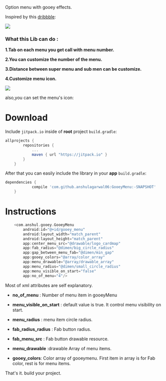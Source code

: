 
Option menu with gooey effects.


Inspired by this [dribbble](https://dribbble.com/shots/1936758-GIF-of-the-Tap-Bar-Concept):


![](dribble.gif)

### What this Lib can do :

**1.Tab on each menu you get call with menu number.**

**2.You can customize the number of the menu.**

**3.Distance between super menu and sub men can be customize.**

**4.Customize menu icon.**

![](gooeyeffect.gif)


also,you can set the menu's icon:

# Download

Include `jitpack.io` inside of **root** project `build.gradle`:

```groovy
allprojects {
		repositories {
			...
			maven { url "https://jitpack.io" }
		}
	}
```

After that you can easily include the library in your **app** `build.gradle`:

```groovy
dependencies {
	        compile 'com.github.anshulagarwal06:GooeyMenu:-SNAPSHOT'
	}
```

# Instructions

```groovy
    <com.anshul.gooey.GooeyMenu
        android:id="@+id/gooey_menu"
        android:layout_width="match_parent"
        android:layout_height="match_parent"
        app:center_menu_src="@drawable/logo_cardmap"
        app:fab_radius="@dimen/big_circle_radius"
        app:gap_between_menu_fab="@dimen/min_gap"
        app:gooey_colors="@array/color_array"
        app:menu_drawable="@array/drawable_array"
        app:menu_radius="@dimen/small_circle_radius"
        app:menu_visible_on_start="false"
        app:no_of_menu="4"/>
```

Most of xml attributes are self explanatory.  

- **no_of_menu** : Number of menu item in gooeyMenu
- **menu_visible_on_start** : default value is true. It control menu visibility on start.
- **menu_radius**  : menu item circle radius.
- **fab_radius_radius**  : Fab button radius.
- **fab_menu_src**  : Fab button drawable resource.
- **menu_drawable**  :drawable Array of menu items.

- **gooey_colors**: Color array of gooeymenu. First item in array is for Fab color, rest is for menu items.

That's it. build your project.
